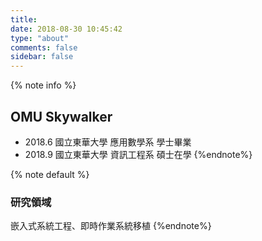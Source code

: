 ```yaml
---
title:
date: 2018-08-30 10:45:42
type: "about"
comments: false
sidebar: false
---
```


{% note info %}
## OMU Skywalker
- 2018.6 國立東華大學 應用數學系 學士畢業
- 2018.9 國立東華大學 資訊工程系 碩士在學
{%endnote%}

{% note default %}
### 研究領域
嵌入式系統工程、即時作業系統移植
{%endnote%}